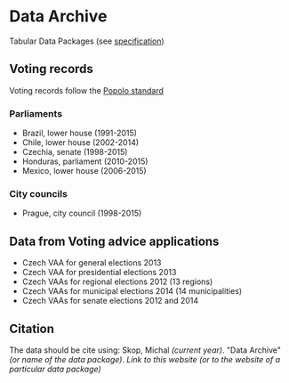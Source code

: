 # Data Archive
Tabular Data Packages (see [specification](http://data.okfn.org/doc/tabular-data-package))

## Voting records
Voting records follow the [Popolo standard](http://www.popoloproject.com)

### Parliaments
* Brazil, lower house (1991-2015)
* Chile, lower house (2002-2014)
* Czechia, senate (1998-2015)
* Honduras, parliament (2010-2015)
* Mexico, lower house (2006-2015)

### City councils
* Prague, city council (1998-2015)
 
## Data from Voting advice applications
* Czech VAA for general elections 2013
* Czech VAA for presidential elections 2013
* Czech VAAs for regional elections 2012 (13 regions)
* Czech VAAs for municipal elections 2014 (14 municipalities)
* Czech VAAs for senate elections 2012 and 2014

## Citation
The data should be cite using:
Skop, Michal *(current year)*. "Data Archive" *(or name of the data package)*. *Link to this website (or to the website of a particular data package)*
